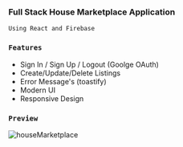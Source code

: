 ### Full Stack House Marketplace Application
    Using React and Firebase

### `Features`
- Sign In / Sign Up / Logout (Goolge OAuth)
- Create/Update/Delete Listings
- Error Message's (toastify)
- Modern UI 
- Responsive Design

### `Preview`
![houseMarketplace](https://user-images.githubusercontent.com/62636620/216966627-75dcf6fb-39f5-4fd4-8609-463698fc40d7.gif)
